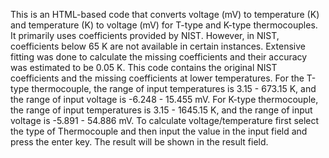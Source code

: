 This is an HTML-based code that converts voltage (mV) to temperature (K) and temperature (K) to voltage (mV) for T-type and K-type thermocouples. 
It primarily uses coefficients provided by NIST. 
However, in NIST, coefficients below 65 K are not available in certain instances.
Extensive fitting was done to calculate the missing coefficients and their accuracy was estimated to be 0.05 K.
This code contains the original NIST coefficients and the missing coefficients at lower temperatures. 
For the T-type thermocouple, the range of input temperatures is 3.15 - 673.15 K, and the range of input voltage is -6.248 - 15.455 mV.
For K-type thermocouple, the range of input temperatures is 3.15 - 1645.15 K, and the range of input voltage is -5.891 - 54.886 mV.
To calculate voltage/temperature first select the type of Thermocouple and then input the value in the input field and press the enter key. 
The result will be shown in the result field.
